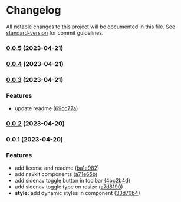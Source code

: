 # Changelog

All notable changes to this project will be documented in this file. See [standard-version](https://github.com/conventional-changelog/standard-version) for commit guidelines.

### [0.0.5](https://github.com/kirankumawatkrk/ngx-navkit/compare/v0.1.0...v0.0.5) (2023-04-21)

### [0.0.4](https://github.com/kirankumawatkrk/ngx-navkit/compare/v0.0.3...v0.0.4) (2023-04-21)

### [0.0.3](https://github.com/kirankumawatkrk/ngx-navkit/compare/v0.0.2...v0.0.3) (2023-04-21)


### Features

* update readme ([69cc77a](https://github.com/kirankumawatkrk/ngx-navkit/commit/69cc77a4d06a5f3a1a43b0c34951d61429a9c8b1))

### [0.0.2](https://github.com/kirankumawatkrk/ngx-navkit/compare/v0.0.1...v0.0.2) (2023-04-20)

### 0.0.1 (2023-04-20)


### Features

* add license and readme ([ba1e982](https://github.com/kirankumawatkrk/ngx-navkit/commit/ba1e982fe61ad94a1dc4ee4154740dad16105026))
* add navkit components ([a71e65b](https://github.com/kirankumawatkrk/ngx-navkit/commit/a71e65b779b754268ce51af7d77788e47d4004a7))
* add sidenav toggle button in toolbar ([4bc2b4d](https://github.com/kirankumawatkrk/ngx-navkit/commit/4bc2b4d741dbf570735e8bf6e10d4f4cf002067b))
* add sidenav toggle type on resize ([a7d8190](https://github.com/kirankumawatkrk/ngx-navkit/commit/a7d8190b9fe157cfcceaa5fe81015517d1bdc5b9))
* **style:** add dynamic styles in component ([33d70b4](https://github.com/kirankumawatkrk/ngx-navkit/commit/33d70b46e553667a155c352bf43e78a05e15fe06))
